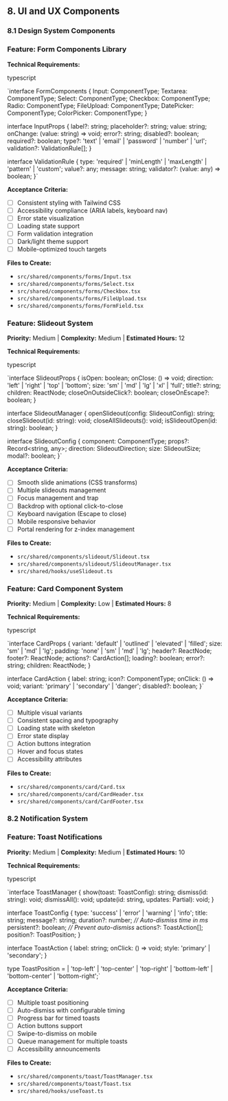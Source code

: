 ## 8. UI and UX Components

### 8.1 Design System Components

### **Feature: Form Components Library**

**Technical Requirements:**

typescript

`interface FormComponents {
  Input: ComponentType<InputProps>;
  Textarea: ComponentType<TextareaProps>;
  Select: ComponentType<SelectProps>;
  Checkbox: ComponentType<CheckboxProps>;
  Radio: ComponentType<RadioProps>;
  FileUpload: ComponentType<FileUploadProps>;
  DatePicker: ComponentType<DatePickerProps>;
  ColorPicker: ComponentType<ColorPickerProps>;
}

interface InputProps {
  label?: string;
  placeholder?: string;
  value: string;
  onChange: (value: string) => void;
  error?: string;
  disabled?: boolean;
  required?: boolean;
  type?: 'text' | 'email' | 'password' | 'number' | 'url';
  validation?: ValidationRule[];
}

interface ValidationRule {
  type: 'required' | 'minLength' | 'maxLength' | 'pattern' | 'custom';
  value?: any;
  message: string;
  validator?: (value: any) => boolean;
}`

**Acceptance Criteria:**

- [ ]  Consistent styling with Tailwind CSS
- [ ]  Accessibility compliance (ARIA labels, keyboard nav)
- [ ]  Error state visualization
- [ ]  Loading state support
- [ ]  Form validation integration
- [ ]  Dark/light theme support
- [ ]  Mobile-optimized touch targets

**Files to Create:**

- `src/shared/components/forms/Input.tsx`
- `src/shared/components/forms/Select.tsx`
- `src/shared/components/forms/Checkbox.tsx`
- `src/shared/components/forms/FileUpload.tsx`
- `src/shared/components/forms/FormField.tsx`

### **Feature: Slideout System**

**Priority:** Medium | **Complexity:** Medium | **Estimated Hours:** 12

**Technical Requirements:**

typescript

`interface SlideoutProps {
  isOpen: boolean;
  onClose: () => void;
  direction: 'left' | 'right' | 'top' | 'bottom';
  size: 'sm' | 'md' | 'lg' | 'xl' | 'full';
  title?: string;
  children: ReactNode;
  closeOnOutsideClick?: boolean;
  closeOnEscape?: boolean;
}

interface SlideoutManager {
  openSlideout(config: SlideoutConfig): string;
  closeSlideout(id: string): void;
  closeAllSlideouts(): void;
  isSlideoutOpen(id: string): boolean;
}

interface SlideoutConfig {
  component: ComponentType<any>;
  props?: Record<string, any>;
  direction: SlideoutDirection;
  size: SlideoutSize;
  modal?: boolean;
}`

**Acceptance Criteria:**

- [ ]  Smooth slide animations (CSS transforms)
- [ ]  Multiple slideouts management
- [ ]  Focus management and trap
- [ ]  Backdrop with optional click-to-close
- [ ]  Keyboard navigation (Escape to close)
- [ ]  Mobile responsive behavior
- [ ]  Portal rendering for z-index management

**Files to Create:**

- `src/shared/components/slideout/Slideout.tsx`
- `src/shared/components/slideout/SlideoutManager.tsx`
- `src/shared/hooks/useSlideout.ts`

### **Feature: Card Component System**

**Priority:** Medium | **Complexity:** Low | **Estimated Hours:** 8

**Technical Requirements:**

typescript

`interface CardProps {
  variant: 'default' | 'outlined' | 'elevated' | 'filled';
  size: 'sm' | 'md' | 'lg';
  padding: 'none' | 'sm' | 'md' | 'lg';
  header?: ReactNode;
  footer?: ReactNode;
  actions?: CardAction[];
  loading?: boolean;
  error?: string;
  children: ReactNode;
}

interface CardAction {
  label: string;
  icon?: ComponentType;
  onClick: () => void;
  variant: 'primary' | 'secondary' | 'danger';
  disabled?: boolean;
}`

**Acceptance Criteria:**

- [ ]  Multiple visual variants
- [ ]  Consistent spacing and typography
- [ ]  Loading state with skeleton
- [ ]  Error state display
- [ ]  Action buttons integration
- [ ]  Hover and focus states
- [ ]  Accessibility attributes

**Files to Create:**

- `src/shared/components/card/Card.tsx`
- `src/shared/components/card/CardHeader.tsx`
- `src/shared/components/card/CardFooter.tsx`

### 8.2 Notification System

### **Feature: Toast Notifications**

**Priority:** Medium | **Complexity:** Medium | **Estimated Hours:** 10

**Technical Requirements:**

typescript

`interface ToastManager {
  show(toast: ToastConfig): string;
  dismiss(id: string): void;
  dismissAll(): void;
  update(id: string, updates: Partial<ToastConfig>): void;
}

interface ToastConfig {
  type: 'success' | 'error' | 'warning' | 'info';
  title: string;
  message?: string;
  duration?: number;        *// Auto-dismiss time in ms*
  persistent?: boolean;     *// Prevent auto-dismiss*
  actions?: ToastAction[];
  position?: ToastPosition;
}

interface ToastAction {
  label: string;
  onClick: () => void;
  style: 'primary' | 'secondary';
}

type ToastPosition = 
  | 'top-left' | 'top-center' | 'top-right'
  | 'bottom-left' | 'bottom-center' | 'bottom-right';`

**Acceptance Criteria:**

- [ ]  Multiple toast positioning
- [ ]  Auto-dismiss with configurable timing
- [ ]  Progress bar for timed toasts
- [ ]  Action buttons support
- [ ]  Swipe-to-dismiss on mobile
- [ ]  Queue management for multiple toasts
- [ ]  Accessibility announcements

**Files to Create:**

- `src/shared/components/toast/ToastManager.tsx`
- `src/shared/components/toast/Toast.tsx`
- `src/shared/hooks/useToast.ts`